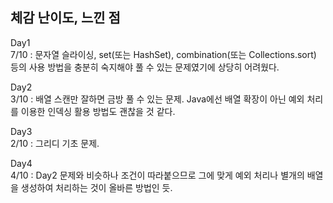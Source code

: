 ## 체감 난이도, 느낀 점

Day1</br>
7/10 : 문자열 슬라이싱, set(또는 HashSet), combination(또는 Collections.sort) 등의 사용 방법을 충분히 숙지해야 풀 수 있는 문제였기에 상당히 어려웠다.

Day2</br>
3/10 : 배열 스캔만 잘하면 금방 풀 수 있는 문제. Java에선 배열 확장이 아닌 예외 처리를 이용한 인덱싱 활용 방법도 괜찮을 것 같다.

Day3</br>
2/10 : 그리디 기초 문제.

Day4</br>
4/10 : Day2 문제와 비슷하나 조건이 따라붙으므로 그에 맞게 예외 처리나 별개의 배열을 생성하여 처리하는 것이 올바른 방법인 듯.